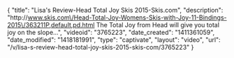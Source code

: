 {
    "title": "Lisa's Review-Head Total Joy Skis 2015-Skis.com",
    "description": "http:\/\/www.skis.com\/Head-Total-Joy-Womens-Skis-with-Joy-11-Bindings-2015\/363211P,default,pd.html The Total Joy from Head will give you total joy on the slope...",
    "videoid": "3765223",
    "date_created": "1411361059",
    "date_modified": "1418181991",
    "type": "captivate",
    "layout": "video",
    "url": "\/v\/lisa-s-review-head-total-joy-skis-2015-skis-com\/3765223"
}